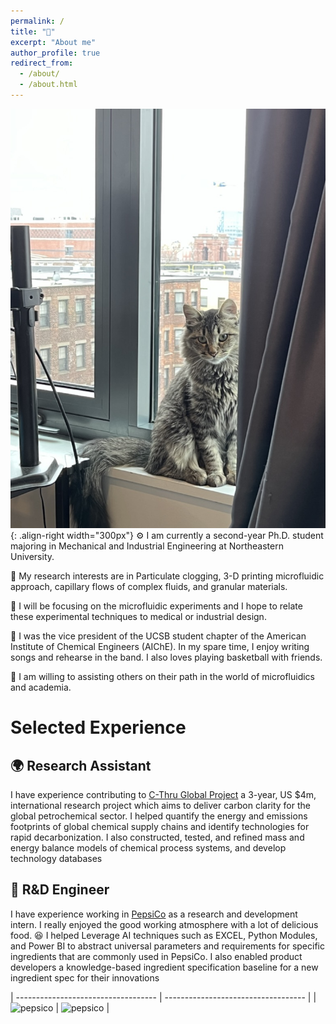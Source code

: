 ```yaml
---
permalink: /
title: "👋"
excerpt: "About me"
author_profile: true
redirect_from: 
  - /about/
  - /about.html
---
```

![Lilopic](/images/Lilopic.png){: .align-right width="300px"}
⚙️ I am currently a second-year Ph.D. student majoring in Mechanical and 
Industrial Engineering at Northeastern University. 

🧪 My research interests are in Particulate 
clogging, 3-D printing microfluidic approach, capillary flows of complex fluids, and granular 
materials. 
 
🔬 I will be focusing on the microfluidic experiments and I hope to relate these experimental techniques to medical or industrial design.

📖 I was the vice president of the UCSB student chapter of the American Institute of 
Chemical Engineers (AIChE). In my spare time, I enjoy writing songs and rehearse 
in the band. I also loves playing basketball with friends.

👬 I am willing to assisting others on their path in the world of microfluidics and academia.

# Selected Experience

## 🌍 Research Assistant
I have experience contributing to [C-Thru Global Project](https://www.c-thru.org/) a 3-year, US $4m, international research project which aims to deliver carbon clarity for the global petrochemical sector.
I helped quantify the energy and emissions footprints of global chemical supply chains and identify
technologies for rapid decarbonization. I also constructed, tested, and refined mass and energy balance models of chemical process systems, and
develop technology databases

## 🥤 R&D Engineer
I have experience working in [PepsiCo](https://www.pepsico.com/#) as a research and development intern.
I really enjoyed the good working atmosphere with a lot of delicious food. 😆 I helped 
Leverage AI techniques such as EXCEL, Python Modules, and Power BI to abstract universal
parameters and requirements for specific ingredients that are commonly used in PepsiCo. 
I also enabled product developers a knowledge-based ingredient specification baseline for a new ingredient
spec for their innovations

| ----------------------------------- | ----------------------------------- |
| ![pepsico](/images/IMG_2100.png) | ![pepsico](/images/IMG_2162.png) |

